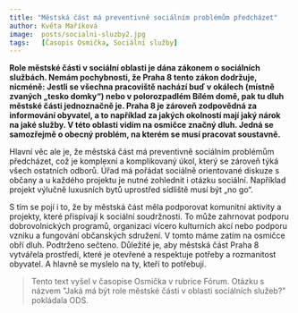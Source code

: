 ```yaml
---
title: "Městská část má preventivně sociálním problémům předcházet"
author: Květa Maříková
image:  posts/socialni-sluzby2.jpg
tags:   [Časopis Osmička, Sociální služby]
---
```


**Role městské části v sociální oblasti je dána zákonem o sociálních službách. Nemám pochybnosti, že Praha 8 tento zákon dodržuje, nicméně: Jestli se všechna pracoviště nachází buď v okálech (místně zvaných „tesko domky“) nebo v polorozpadlém Bílém domě, pak tu dluh městské části jednoznačně je. 
Praha 8 je zároveň zodpovědná za informování obyvatel, a to například za jakých okolností mají jaký nárok na jaké služby. V této oblasti vidím na osmičce značný dluh. Jedná se samozřejmě o obecný problém, na kterém se musí pracovat soustavně.**

Hlavní věc ale je, že městská část má preventivně sociálním problémům předcházet, což je komplexní a komplikovaný úkol, který se zároveň týká všech ostatních odborů. Úřad má pořádat sociálně orientované diskuze s občany a u každého projektu je nutné zohlednit i otázku sociální. Například projekt výlučně luxusních bytů uprostřed sídliště musí být „no go“.

S tím se pojí i to, že by městská část měla podporovat komunitní aktivity a projekty, které přispívají k sociální soudržnosti. To může zahrnovat podporu dobrovolnických programů, organizaci vícero kulturních akcí nebo podporu vzniku a fungování občanských sdružení. V tomto máme zatím na osmičce obří dluh.
Podtrženo sečteno. Důležité je, aby městská část Praha 8 vytvářela prostředí, které je otevřené a respektuje potřeby a rozmanitost obyvatel. A hlavně se myslelo na ty, kteří to potřebují.

> Tento text vyšel v časopise Osmička v rubrice Fórum. Otázku s názvem "Jaká má být role městské části v oblasti sociálních služeb?" pokládala ODS.


